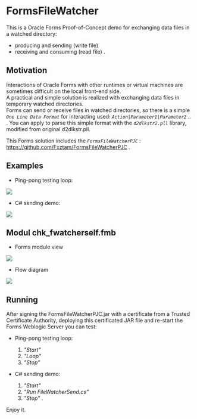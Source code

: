 # FormsFileWatcher
This is a Oracle Forms Proof-of-Concept demo for exchanging data files in a watched directory:
- producing and sending (write file)
- receiving and consuming (read file) .

## Motivation

Interactions of Oracle Forms with other runtimes or virtual machines are sometimes difficult on the local front-end side. <br/>A practical and simple solution is realized with exchanging data files in temporary watched directories. <br/>  Forms can send or receive files in watched directories, so there is a simple *`One Line Data Format`* for interacting used: *`Action|Parameter1|Parameter2`* .. .
  You can apply to parse this simple format with the *`d2dlkstr2.pll`* library, modified from original d2dlkstr.pll.

This Forms solution includes the *`FormsFileWatcherPJC`* : https://github.com/Fxztam/FormsFileWatcherPJC .

## Examples

- Ping-pong testing loop:
<img src="http://www.fmatz.com/FINAL-watch-2.gif">

- C# sending demo:

<img src="http://www.fmatz.com/chsarp-finished.png">

## Modul chk_fwatcherself.fmb

- Forms module view

<img src="http://www.fmatz.com/chk_fwatchself.png">

- Flow diagram 

<img src="http://www.fmatz.com/Flow-2.jpg">

## Running

After signing the FormsFileWatcherPJC.jar with a certificate from a Trusted Certificate Authority, deploying this certificated JAR file and re-start the Forms Weblogic Server you can test:

- Ping-pong testing loop:

  1. *"Start"*
  2. *"Loop"*  
  3. *"Stop"* 

- C# sending demo:

   1. *"Start"*
   2. *"Run FileWatcherSend.cs"*
   3. *"Stop"* .

Enjoy it.


 
